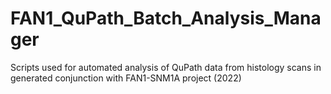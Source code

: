 # FAN1_QuPath_Batch_Analysis_Manager
 Scripts used for automated analysis of QuPath data from histology scans in generated conjunction with FAN1-SNM1A project (2022)

